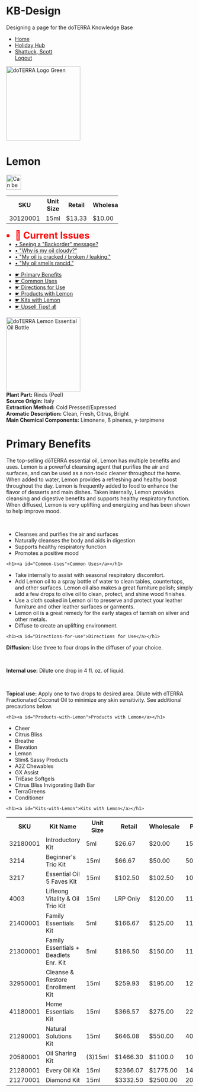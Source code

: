 # KB-Design
Designing a page for the doTERRA Knowledge Base

<!Doctype html>
<html>
<head>
  <link rel="stylesheet" type="text.css" href="KB Design.css">
  <link href="https://fonts.googleapis.com/css?family=Raleway|Ubuntu:300i|Rubik|Open+Sans" rel="stylesheet">
  </head>
<body>
  <div class="topquarter">
  <div class="NavBar">
  <ul id="NavBarButtons">
  <li><a href="#home">Home</a></li>
  <li><a href="#news">Holiday Hub</a></li>
  <li class="dropdown">
    <a href="#" class="dropbtn">Shattuck, Scott</a>
    <div class="dropdown-content">
      <a href="#">Logout</a>
    </div>
  </li>
    <!--<li><form style="float:right" class="search" action="action_page.php">
  Search Google:
  <input type="search" name="googlesearch">
  <input type="submit">
      </form></li> -->
</ul>
  </div>
  
  <img id="doterra" src="https://s3-us-west-2.amazonaws.com/hybrisproduction/Imagery/USA-English/16x9_1000x562_official_doterra_corporate_logo_us_web_english.jpg" alt="doTERRA Logo Green" width="200">

  <h1>Lemon</h1>
  
  <div class="ATI">
  <img src="http://www.giftsoftheearth.co.nz/wp-content/uploads/2014/07/aromatic_icon1.png" alt="Can be used Aromatically, Topically, or Internally" height="40">
  </div>
  
  <table id="Table" style="width:60%">
  <tr>
    <th>SKU</th>
    <th>Unit Size</th>
    <th>Retail</th> 
    <th>Wholesale</th>
    <th>PV</th>
  </tr>
  <tr>
    <td>30120001</td>
    <td>15ml</td> 
    <td>$13.33</td>
    <td>$10.00</td>
    <td>10</td>
  </tr>
</table>
  
  </div>
  <!-- Skin Sensitivity

    <table style="width:60%">
  <tr>
    <th>Skin Sensitivity</th>
    <th>  </th>
  </tr>
  <tr>
    <td>Neat</td>
    <td></td>
  </tr>
</table> 
  
  -->
 <!-- </div>
      <div class="fade">
  <img class="Backorder-bubble" src="http://www.iconsfind.com/wp-content/uploads/2015/12/20151229_56823196b02a4.png" alt="Image Bubble" style="height:150px;">
      <h3 class= "Backorder-message">Seeing "backorder" for this item?</h3>
  </div>  -->
  <div class="background-image">
  
<div class="CommonIssues">
  <ul id="CommonIssuesIndex">
    <li style="color:red;font-size:25px"><strong>&#x1F514; Current Issues</strong></li>
  <li><a href="news.asp">&#x2022; Seeing a "Backorder" message?</a></li>
  <li><a href="contact.asp">&#x2022; "Why is my oil cloudy?"</a></li>
  <li><a href="contact.asp">&#x2022; "My oil is cracked / broken / leaking."</a></li>
  <li><a href="contact.asp">&#x2022; "My oil smells rancid."</a></li>

</ul>
  </div>
 
<!-- Floating Index Bar -->
  
  <div class="Index">
  <ul id="Index">
  <!--<li><a href="https://doterra.com/US/en/p/lemon-oil">Product Information Page</a></li>-->
  <li><a href="KB Design.html#Primary-Benefits">&#x261B; Primary Benefits</a></li>
  <li><a href="KB Design.html#Common-Uses">&#x261B; Common Uses</a></li>
  <li><a href="KB Design.html#Directions-for-use">&#x261B; Directions for Use</a></li>
  <li><a href="KB Design.html#Products-with-Lemon">&#x261B; Products with Lemon</a></li>
  <li><a href="KB Design.html#Kits-with-Lemon">&#x261B; Kits with Lemon</a></li>
  <li><a href="KB Design.html#Upsell-Tips">&#x261B; Upsell Tips! &#x1F4B0;</a></li>
</ul>
  </div>
  

  <div class="Center">
  <!--<div class="background-fixed-pic">--> 
  <div class="LemonPic">
<img src="https://s3-us-west-2.amazonaws.com/hybrisproduction/us/en/images/product/lemon-15ml.jpg" alt="doTERRA Lemon Essential Oil Bottle" style=width:200px>
  </div>
  <!-- </div> -->
  
 <div class="Description">
   <div>
     <strong class="ms-rteThemeForeColor-9-0">Plant Part:</strong>&nbsp;Rinds (Peel)<br>
     <strong class="ms-rteThemeForeColor-9-0">Source Origin:</strong>&nbsp;Italy<br>
     <strong class="ms-rteThemeForeColor-9-0">Extraction Method:</strong>&nbsp;Cold Pressed/Expressed<br>
     <strong class="ms-rteThemeForeColor-9-0">Aromatic Description:</strong>&nbsp;Clean, Fresh, Citrus, Bright<br>
     <strong class="ms-rteThemeForeColor-9-0">Main Chemical Components:</strong>&nbsp;Limonene, &szlig; pinenes, y-terpimene</div>
  </div>
  
  
  
  <h1><a id="Primary-Benefits">Primary Benefits</a></h1>
  
  <p>The top-selling d&omacr;TERRA essential oil, Lemon has multiple benefits and uses. Lemon is a powerful cleansing agent that purifies the air and surfaces, and can be used as a non-toxic cleaner throughout the home. When added to water, Lemon provides a refreshing and healthy boost throughout the day. Lemon is frequently added to food to enhance the flavor of desserts and main dishes. Taken internally, Lemon provides cleansing and digestive benefits and supports healthy respiratory function. When diffused, Lemon is very uplifting and energizing and has been shown to help improve mood.</p>
  <br>
  <ul class="Centered">
    <li>Cleanses and purifies the air and surfaces</li> 
    <li>Naturally cleanses the body and aids in digestion</li>
    <li>Supports healthy respiratory function</li>
    <li>Promotes a positive mood</li>
  </ul>
  
    <h1><a id="Common-Uses">Common Uses</a></h1>
  
   <ul class="Centered">
     <li>Take internally to assist with seasonal respiratory discomfort.</li>
<li>Add Lemon oil to a spray bottle of water to clean tables, countertops, and other surfaces. Lemon oil also makes a great furniture polish; simply add a few drops to olive oil to clean, protect, and shine wood finishes.</li>
<li>Use a cloth soaked in Lemon oil to preserve and protect your leather furniture and other leather surfaces or garments.</li>
     <li>Lemon oil is a great remedy for the early stages of tarnish on silver and other metals.</li> 
     <li>Diffuse to create an uplifting environment.</li>
  </ul>
  
    <h1><a id="Directions-for-use">Directions for Use</a></h1>
  
  <p><strong>Diffusion:</strong> Use three to four drops in the diffuser of your choice.</p> 
<br>
  <p><strong>Internal use:</strong> Dilute one drop in 4 fl. oz. of liquid.</p>
<br>
  <p><strong>Topical use:</strong> Apply one to two drops to desired area. Dilute with dTERRA Fractionated Coconut Oil to minimize any skin sensitivity. See additional precautions below.</p>
  
    <h1><a id="Products-with-Lemon">Products with Lemon</a></h1>
  
  <ul class="Centered">
    <li>Cheer</li>
    <li>Citrus Bliss</li>
    <li>Breathe</li>
    <li>Elevation</li>
    <li>Lemon</li>
    <li>Slim& Sassy Products</li>
    <li>A2Z Chewables</li>
    <li>GX Assist</li>
    <li>TriEase Softgels</li>
    <li>Citrus Bliss Invigorating Bath Bar</li>
    <li>TerraGreens</li>
    <li>Conditioner</li>
  </ul>
  
    <h1><a id="Kits-with-Lemon">Kits with Lemon</a></h1>
  <table class="wikitable-ms-rteTable-6">
    <tbody>
      <tr>
        <th style="width:72px;" class="KitTableHead">SKU</th>
        <th style="width:200px;" class="KitTableHead">Kit Name</th>
        <th style="width:120px;" class="KitTableHead">Unit Size</th>
        <th style="width:88px;" class="KitTableHead">Retail</th>
        <th style="width:71px;" class="KitTableHead">Wholesale</th>
        <th style="width:34px;" class="KitTableHead">PV</th>
      </tr>
      <tr>
        <td>32180001</td>
        <td>Introductory Kit</td>
        <td>5ml</td>
        <td>$26.67</td>
        <td>$20.00</td>
        <td>15</td>
      </tr>
      <tr class="TableRowGray">
        <td>3214</td>
        <td>Beginner's Trio Kit</td>
        <td>15ml</td>
        <td>$66.67</td>
        <td>$50.00</td>
        <td>50</td>
      </tr>
      <tr>
        <td>3217</td>
        <td>Essential Oil 5 Faves Kit</td>
        <td>15ml</td>
        <td>$102.50</td>
        <td>$102.50</td>
        <td>102.5</td>
      </tr>
      <tr class="TableRowGray">
        <td>4003</td>
        <td>Lifleong Vitality &amp; Oil Trio Kit</td>
        <td>15ml</td>
        <td>LRP Only</td>
        <td>$120.00</td>
        <td>110</td>
      </tr>
      <tr>
        <td>21400001</td>
        <td>Family Essentials Kit</td>
        <td>5ml</td>
        <td>$166.67</td>
        <td>$125.00</td>
        <td>115</td>
      </tr>
      <tr class="TableRowGray">
        <td>21300001</td>
        <td>Family Essentials + Beadlets Enr. Kit</td>
        <td>5ml</td>
        <td>$186.50</td>
        <td>$150.00</td>
        <td>110</td>
      </tr>
      <tr>
        <td>32950001</td>
        <td>Cleanse &amp; Restore Enrollment Kit</td>
        <td>15ml</td>
        <td>$259.93</td>
        <td>$195.00</td>
        <td>125</td>
      </tr>
      <tr class="TableRowGray">
        <td>41180001</td>
        <td>Home Essentials Kit</td>
        <td>15ml</td>
        <td>$366.57</td>
        <td>$275.00</td>
        <td>225</td>
      </tr>
      <tr>
        <td>21290001</td>
        <td>Natural Solutions Kit</td>
        <td>15ml</td>
        <td>$646.08</td>
        <td>$550.00</td>
        <td>400</td>
      </tr>
      <tr class="TableRowGray">
        <td>20580001</td>
        <td>Oil Sharing Kit</td>
        <td>(3)15ml</td>
        <td>$1466.30</td>
        <td>$1100.0</td>
        <td>1000</td>
      </tr>
      <tr>
        <td>21280001</td>
        <td>Every Oil Kit</td>
        <td>15ml</td>
        <td>$2366.07</td>
        <td>$1775.00</td>
        <td>1400</td>
      </tr>
      <tr class="TableRowGray">
        <td>21270001</td>
        <td>Diamond Kit</td>
        <td>15ml</td>
        <td>$3332.50</td>
        <td>$2500.00</td>
        <td>2000</td>
      </tr>
    </tbody>
  </table>
  

  </div>
  </div>
</body>
</html>
